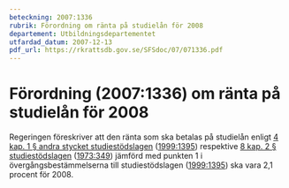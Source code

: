 ```yaml
---
beteckning: 2007:1336
rubrik: Förordning om ränta på studielån för 2008
departement: Utbildningsdepartementet
utfardad_datum: 2007-12-13
pdf_url: https://rkrattsdb.gov.se/SFSdoc/07/071336.pdf
---
```


# Förordning (2007:1336) om ränta på studielån för 2008

Regeringen föreskriver att den ränta som ska betalas på studielån enligt [4 kap. 1 § andra stycket studiestödslagen](https://selex.se/eli/sfs/1999/1395#kap4.1) ([1999:1395](https://selex.se/eli/sfs/1999/1395)) respektive [8 kap. 2 § studiestödslagen](https://selex.se/eli/sfs/1999/1395#kap8.2) ([1973:349](https://selex.se/eli/sfs/1973/349)) jämförd med punkten 1 i övergångsbestämmelserna till studiestödslagen ([1999:1395](https://selex.se/eli/sfs/1999/1395)) ska vara 2,1 procent för 2008.